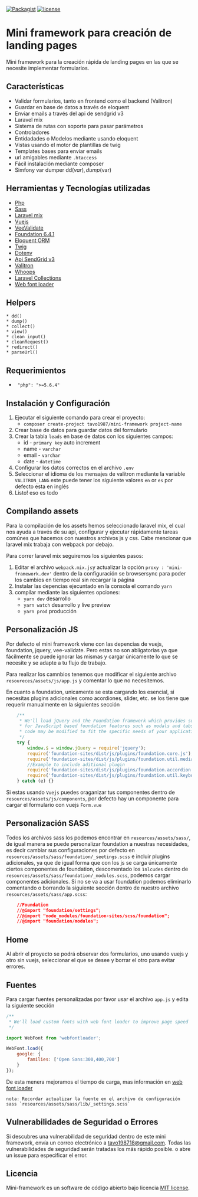 [![Packagist](https://img.shields.io/badge/Packagist-v4.0.0-orange.svg?style=flat-square)](https://packagist.org/packages/tavo1987/mini-framework)
[![license](https://img.shields.io/github/license/mashape/apistatus.svg?style=flat-square)](https://packagist.org/packages/tavo1987/mini-framework)

# Mini framework para creación de landing pages
Mini framework para la creación rápida de landing pages en las que se necesite implementar formularios.

## Características
 - Validar formularios, tanto en frontend como el backend (Valitron)
 - Guardar en base de datos a través de eloquent
 - Enviar emails a través del api de sendgrid v3
 - Laravel mix
 - Sistema de rutas con soporte para pasar parámetros
 - Controladores
 - Entidadades o Modelos mediante usando eloquent
 - Vistas usando el motor de plantillas de twig
 - Templates bases para enviar emails
 - url amigables mediante `.htaccess`
 - Fácil instalación mediante composer
 - Simfony var dumper dd($var), dump($var)

## Herramientas y Tecnologías utilizadas

* [Php](http://php.net/manual/en/intro-whatis.php)
* [Sass](http://sass-lang.com/)
* [Laravel mix](https://laravel.com/docs/5.4/mix)
* [Vuejs](https://vuejs.org/)
* [VeeValidate](VeeValidate)
* [Foundation 6.4.1](http://foundation.zurb.com/sites/docs/)
* [Eloquent ORM](https://laravel.com/docs/5.3/eloquent)
* [Twig](http://twig.sensiolabs.org/)
* [Dotenv](https://github.com/vlucas/phpdotenv)
* [Api SendGrid v3](https://github.com/sendgrid/sendgrid-php)
* [Valitron](https://github.com/vlucas/valitron)
* [Whoops](https://github.com/filp/whoops)
* [Laravel Collections](https://laravel.com/docs/5.3/eloquent-collections)
* [Web font loader](https://github.com/typekit/webfontloader)

## Helpers
    * dd()
    * dump()
    * collect()
    * view()
    * clean_input()
    * cleanRequest()
    * redirect()
    * parseUrl()

## Requerimientos
- ` "php": ">=5.6.4"`

## Instalación y Configuración
1. Ejecutar el siguiente comando para crear el proyecto:
    - `composer create-project tavo1987/mini-framework project-name`
2. Crear base de datos para guardar datos del formulario
3. Crear la tabla `leads` en base de datos con los siguientes campos:
    * id - `primary key` auto increment
    * name - `varchar`
    * email - `varchar`
    * date - `datetime`
4. Configurar los datos correctos en el archivo `.env`
5. Seleccionar el idioma de los mensajes de valitron mediante la variable `VALITRON_LANG`
    este puede tener los siguiente valores `en` or `es` por defecto esta en inglés
6. Listo! eso es todo

## Compilando assets
Para la compilación de los assets hemos seleccionado laravel mix, el cual nos ayuda a través de su api, configurar y ejecutar rápidamente tareas comúnes que hacemos con nuestros archivos js y css. Cabe mencionar que laravel mix trabaja con webpack por debajo.

Para correr laravel mix seguiremos los siguientes pasos:

1. Editar el archivo `webpack.mix.js`y actualizar la opción `proxy : 'mini-framework.dev'` dentro de la configuración se browsersync para poder los cambios en tiempo real sin recargar la página
2. Instalar las depencias ejecuntado en la consola el comando `yarn`
3. compilar mediante las siguientes opciones:
    * `yarn dev` desarrollo
    * `yarn watch` desarrollo y live preview
    * `yarn prod` producción

## Personalización JS
Por defecto el mini framework viene con las depencias de vuejs, foundation, jquery, vee-validate. Pero estas no son abligatorias ya que fácilmente se puede ignorar las mismas y cargar únicamente lo que se necesite y se adapte a tu flujo de trabajo.

Para realizar los camnbios tenemos que modificar el siguiente archivo `resoureces/assets/js/app.js` y comentar lo que no necesitemos.

En cuanto a foundation, unicamente se esta cargando los esencial, si necesitas plugins adicionales como acordiones, slider, etc. se los tiene que requerir manualmente en la siguientes sección
```js
    /**
     * We'll load jQuery and the Foundation framework which provides support
     * for JavaScript based foundation features such as modals and tabs. This
     * code may be modified to fit the specific needs of your application.
     */
    try {
        window.$ = window.jQuery = require('jquery');
        require('foundation-sites/dist/js/plugins/foundation.core.js');
        require('foundation-sites/dist/js/plugins/foundation.util.mediaQuery.js');
        //Example to include aditional plugin
        require('foundation-sites/dist/js/plugins/foundation.accordion.js');
        require('foundation-sites/dist/js/plugins/foundation.util.keyboard.js');
    } catch (e) {}
```

Si estas usando `Vuejs` puedes oraganizar tus componentes dentro de `resources/assets/js/components`, por defecto hay un componente para cargar el formulario con vuejs `Form.vue`

## Personalización SASS
Todos los archivos sass los podemos encontrar en `resources/assets/sass/`, de igual manera se puede personalizar foundation a nuestras necesidades, es decir cambiar sus configuraciones por defecto en `resources/assets/sass/foundation/_seetings.scss` e incluir plugins adicionales, ya que de igual forma que con los js se carga únicamente ciertos componentes de foundation, descomentado los `ìnlcudes` dentro de `resources/assets/sass/foundation/_modules.scss`, podemos cargar componentes adicionales. Si no se va a usar foundation podemos eliminarlo comentando o borrando la siguiente sección dentro de nuestro archivo `resources/assets/sass/app.scss`:

```css
    //Foundation
    //@import "foundation/settings";
    //@import "node_modules/foundation-sites/scss/foundation";
    //@import "foundation/modules";
```

## Home
Al abrir el proyecto se podrá observar dos formularios, uno usando vuejs y otro sin vuejs, seleccionar el que se desee y borrar el otro para evitar errores.

## Fuentes
Para cargar fuentes personalizadas por favor usar el archivo `app.js` y edita la siguiente sección

```js
/**
 * We'll load custom fonts with web font loader to improve page speed
 */

import WebFont from 'webfontloader';

WebFont.load({
    google: {
        families: ['Open Sans:300,400,700']
    }
});

```
De esta menera mejoramos el tiempo de carga, mas información en [web font loader](https://github.com/typekit/webfontloader)

    nota: Recordar actualizar la fuente en el archivo de configuración sass `resources/assets/sass/lib/_settings.scss`

## Vulnerabilidades de Seguridad o Errores

Si descubres una vulnerabilidad de seguridad dentro de este mini framework, envía un correo electrónico a
tavo198718@gmail.com. Todas las vulnerabilidades de seguridad serán tratadas los más rápido posible.
o abre un issue para especificar el error.

## Licencia

Mini-framework es un software de código abierto bajo licencia [MIT license](http://opensource.org/licenses/MIT).
